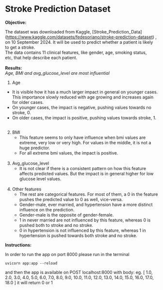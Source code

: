 # Stroke Prediction Dataset

**Objective:** <br>

The dataset was downloaded from Kaggle, [Stroke_Prediction_Data]
(https://www.kaggle.com/datasets/fedesoriano/stroke-prediction-dataset)
,<br>
on 10 September 2024. It will be used to predict whether a patient is likely
 <br> to get a stroke. <br>
The data contains 11 clinical features, like gender, age, smoking status, <br>
etc, that help describe each patient.<br><br>
**Results:**<br>
<i>Age, BMI and avg_glucose_level are most influential</i><br>
 1. Age <br>
   - It is visible how it has a much larger impact in general on younger 
   cases. This importance slowly reduced with age growing and increases 
   again for older cases. <br>
   - On younger cases, the impact is negative, pushing values towards no 
   stroke, 0. <br>
   - On older cases, the impact is positive, pushing values towards stroke, 
   1.<br><br>
2. BMI<br>
    - This feature seems to only have influence when bmi values are extreme,
     very low or very high. For values in the middle, it is not a huge 
     predictor.<br>
    - For all extreme bmi values, the impact is positive.<br><br>
3. Avg_glucose_level<br>
    - It is not clear if there is a consistent pattern on how this feature 
    affects predicted values. But the impact is in general higher for low 
    glucose level values.<br><br>
4. Other features<br>
    - The rest are categorical features. For most of them, a 0 in the 
    feature pushes the predicted value to 0 as well, vice-versa.<br>
    - Gender-male, ever married, and hypertension have a more distinct 
    influence on the prediction. <br>
    - Gender-male is the opposite of gender-female.<br>
    - 1 in never married are not influenced by this feature, whereas 0 is 
    pushed both to stroke and no stroke.<br>
    - 0 in hypertension is not influenced by this feature, whereas 1 in 
    hypertension is pushed towards both stroke and no stroke.<br>

**Instructions:**<br>

In order to run the app on port 8000 please run in the terminal
```
uvicorn app:app --reload
```

and then the app is available on 
POST localhost:8000 with body:
eg.
[
    1.0,
    2.0,
    3.0,
    4.0,
    5.0,
    6.0,
    7.0,
    8.0,
    9.0,
    10.0,
    11.0,
    12.0,
    13.0,
    14.0,
    15.0,
    16.0,
    17.0,
    18.0
]
it will return 0 or 1
